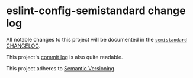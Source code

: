 # eslint-config-semistandard change log

All notable changes to this project will be documented in the
[`semistandard` CHANGELOG](https://github.com/standard/semistandard/blob/master/CHANGELOG.md).

This project's
[commit log](https://github.com/standard/eslint-config-semistandard/commits/master) is
also quite readable.

This project adheres to [Semantic Versioning](http://semver.org/).
